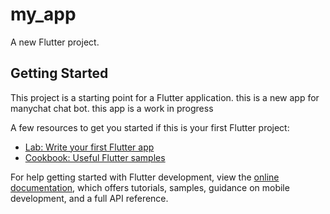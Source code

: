 # my_app

A new Flutter project.

## Getting Started

This project is a starting point for a Flutter application.
this is a new app for manychat chat bot.
this app is a work in progress



A few resources to get you started if this is your first Flutter project:

- [Lab: Write your first Flutter app](https://docs.flutter.dev/get-started/codelab)
- [Cookbook: Useful Flutter samples](https://docs.flutter.dev/cookbook)

For help getting started with Flutter development, view the
[online documentation](https://docs.flutter.dev/), which offers tutorials,
samples, guidance on mobile development, and a full API reference.
